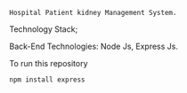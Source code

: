     Hospital Patient kidney Management System.

Technology Stack;

Back-End Technologies: Node Js, Express Js.

To run this repository

    npm install express
